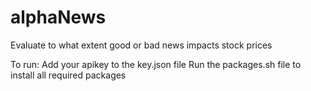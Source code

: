 # alphaNews
Evaluate to what extent good or bad news impacts stock prices

To run:
Add your apikey to the key.json file
Run the packages.sh file to install all required packages